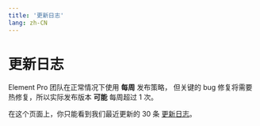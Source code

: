 ```yaml
---
title: '更新日志'
lang: zh-CN
---
```


<style scoped lang="scss">
@at-root .hero-content {
  padding: 32px;

}
</style>

# 更新日志

Element Pro 团队在正常情况下使用 **每周** 发布策略， 但关键的 bug 修复将需要热修复，所以实际发布版本 **可能** 每周超过 1 次。

在这个页面上，你只能看到我们最近更新的 30 条 [更新日志](https://github.com/element-plus/element-plus/blob/dev/CHANGELOG.en-US.md)。

<Changelog />
